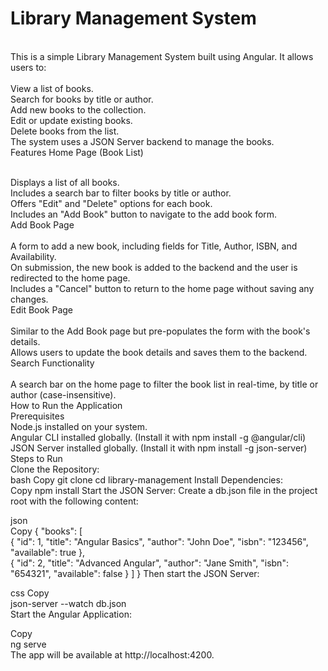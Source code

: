 <H1>Library Management System</H1>
<br>
This is a simple Library Management System built using Angular. It allows users to:
<br>
<br>View a list of books.
<br>Search for books by title or author.
<br>Add new books to the collection.
<br>Edit or update existing books.
<br>Delete books from the list.
<br>The system uses a JSON Server backend to manage the books.
<br>
Features
Home Page (Book List)
<br>

<br>Displays a list of all books.
<br>Includes a search bar to filter books by title or author.
<br>Offers "Edit" and "Delete" options for each book.
<br>Includes an "Add Book" button to navigate to the add book form.
<br>Add Book Page
<br>
<br>A form to add a new book, including fields for Title, Author, ISBN, and Availability.
<br>On submission, the new book is added to the backend and the user is redirected to the home page.
<br>Includes a "Cancel" button to return to the home page without saving any changes.
<br>Edit Book Page
<br>
<br>Similar to the Add Book page but pre-populates the form with the book's details.
<br>Allows users to update the book details and saves them to the backend.<br>
Search Functionality
<br>
<br>A search bar on the home page to filter the book list in real-time, by title or author (case-insensitive).
<br>How to Run the Application
<br>Prerequisites
<br>Node.js installed on your system.
<br>Angular CLI installed globally. (Install it with npm install -g @angular/cli)
<br>JSON Server installed globally. (Install it with npm install -g json-server)
<br>Steps to Run
<br>Clone the Repository:
<br>
bash
Copy
git clone <repository-url>
cd library-management
Install Dependencies:
<br>
Copy
npm install
Start the JSON Server: Create a db.json file in the project root with the following content:

json
<br>Copy
{
  "books": [
    <br>{ "id": 1, "title": "Angular Basics", "author": "John Doe", "isbn": "123456", "available": true },
    <br>{ "id": 2, "title": "Advanced Angular", "author": "Jane Smith", "isbn": "654321", "available": false }
  ]
}
Then start the JSON Server:

css
Copy<br>
json-server --watch db.json
<br>Start the Angular Application:

Copy<br>
ng serve<br>
The app will be available at http://localhost:4200.
